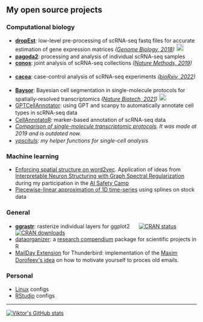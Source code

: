 ## My open source projects


### Computational biology

- **[dropEst](https://github.com/kharchenkolab/dropEst)**: low-level pre-processing of scRNA-seq fastq files for accurate estimation of gene expression matrices *([Genome Biology, 2018](https://doi.org/10.1186/s13059-018-1449-6))* <img src="https://raw.githubusercontent.com/abrahamcalf/programming-languages-logos/master/src/cpp/cpp.svg" height="20" class="image is-16x16 is-inline-block" />
- **[pagoda2](https://github.com/kharchenkolab/pagoda2)**: processing and analysis of individual scRNA-seq samples <img src="https://raw.githubusercontent.com/abrahamcalf/programming-languages-logos/master/src/r/r.svg" height="16" class="image is-16x16 is-inline-block" />
- **[conos](https://github.com/kharchenkolab/conos)**: joint analysis of scRNA-seq collections *([Nature Methods, 2019](https://doi.org/10.1038/s41592-019-0466-z))* <img src="https://raw.githubusercontent.com/abrahamcalf/programming-languages-logos/master/src/r/r.svg" height="16" class="image is-16x16 is-inline-block" />
- **[cacoa](https://github.com/kharchenkolab/cacoa)**: case-control analysis of scRNA-seq experiments *([bioRxiv, 2022](https://doi.org/10.1101/2022.03.15.484475))* <img src="https://raw.githubusercontent.com/abrahamcalf/programming-languages-logos/master/src/r/r.svg" height="16" class="image is-16x16 is-inline-block" />
- **[Baysor](https://github.com/kharchenkolab/Baysor)**: Bayesian cell segmentation in single-molecule protocols for spatially-resolved transcriptomics *([Nature Biotech, 2021](https://www.nature.com/articles/s41587-021-01044-w))* <img src="https://www.logo.wine/a/logo/Julia_(programming_language)/Julia_(programming_language)-Logo.wine.svg" height="20" class="image is-16x16 is-inline-block" />
- [GPTCellAnnotator](https://github.com/VPetukhov/GPTCellAnnotator): using GPT and scanpy to automatically annotate cell types in scRNA-seq data <img src="https://raw.githubusercontent.com/abrahamcalf/programming-languages-logos/master/src/python/python.svg" height="16" class="image is-16x16 is-inline-block" />
- [CellAnnotatoR](https://github.com/khodosevichlab/CellAnnotatoR): marker-based annotation of scRNA-seq data <img src="https://raw.githubusercontent.com/abrahamcalf/programming-languages-logos/master/src/r/r.svg" height="16" class="image is-16x16 is-inline-block" />
- *[Comparison of single-molecule transcriptomic protocols](https://github.com/VPetukhov/SpatialProtocolComparison). It was made at 2019 and is outdated now.* <img src="https://raw.githubusercontent.com/abrahamcalf/programming-languages-logos/master/src/python/python.svg" height="16" class="image is-16x16 is-inline-block" />
- *[vpscituls](https://github.com/VPetukhov/vpscutils): my helper functions for single-cell analysis* <img src="https://raw.githubusercontent.com/abrahamcalf/programming-languages-logos/master/src/r/r.svg" height="16" class="image is-16x16 is-inline-block" />

### Machine learning

- [Enforcing spatial structure on word2vec](https://github.com/VPetukhov/GraphRegularizedNNs). Application of ideas from [Interpretable Neuron Structuring with Graph Spectral Regularization](https://arxiv.org/pdf/1810.00424.pdf) during my participation in the [AI Safety Camp](https://www.lesswrong.com/posts/QEmfyhqMcSpfnY2dX/how-teams-went-about-their-research-at-ai-safety-camp) <img src="https://raw.githubusercontent.com/abrahamcalf/programming-languages-logos/master/src/python/python.svg" height="16" class="image is-16x16 is-inline-block" />
- [Piecewise-linear approximation of 1D time-series](https://github.com/VPetukhov/StockSegmentation) using splines on stock data <img src="https://raw.githubusercontent.com/abrahamcalf/programming-languages-logos/master/src/python/python.svg" height="16" class="image is-16x16 is-inline-block" />

### General

- **[ggrastr](https://github.com/VPetukhov/ggrastr)**: rasterize individual layers for ggplot2 <img src="https://raw.githubusercontent.com/abrahamcalf/programming-languages-logos/master/src/r/r.svg" height="16" class="image is-16x16 is-inline-block" />
  [![CRAN status](https://www.r-pkg.org/badges/version/ggrastr)](https://cran.r-project.org/package=ggrastr) [![CRAN downloads](https://cranlogs.r-pkg.org/badges/ggrastr)](https://cran.r-project.org/package=ggrastr)
- [dataorganizer](https://github.com/khodosevichlab/dataorganizer): a [research compendium](https://research-compendium.science/) package for scientific projects in R <img src="https://raw.githubusercontent.com/abrahamcalf/programming-languages-logos/master/src/r/r.svg" height="16" class="image is-16x16 is-inline-block" />
- [MailDay Extension](https://github.com/VPetukhov/MailDayExtension) for Thunderbird: implementation of the [Maxim Dorofeev's idea](https://forum.mnogosdelal.ru/viewtopic.php?f=7&t=865) on how to motivate yourself to proces old emails. <img src="https://raw.githubusercontent.com/abrahamcalf/programming-languages-logos/master/src/javascript/javascript.svg" height="16" class="image is-16x16 is-inline-block" />

### Personal

- [Linux](https://github.com/VPetukhov/linux_configs) configs
- [RStudio](https://github.com/VPetukhov/rstudio_config) configs

---

[![Viktor's GitHub stats](https://github-readme-stats.vercel.app/api?username=vpetukhov)](https://github.com/anuraghazra/github-readme-stats)
